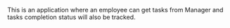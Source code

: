 This is an application where an employee can get tasks from Manager and tasks completion status will also be tracked.
